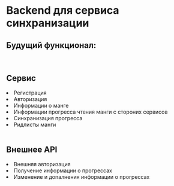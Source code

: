# Backend для сервиса синхранизации
## Будущий функционал:
<br>

## Сервис
<li>Регистрация</li>
<li>Авторизация</li>
<li>Информации о манге</li>
<li>Информации прогресса чтения манги с стороних сервисов</li>
<li>Синхранизация прогресса</li>
<li>Ридлисты манги</li>
<br>

## Внешнее API
<li>Внешняя авторизация</li>
<li>Получение информации о прогрессах</li>
<li>Изменение и допалнения информации о прогрессах</li>
